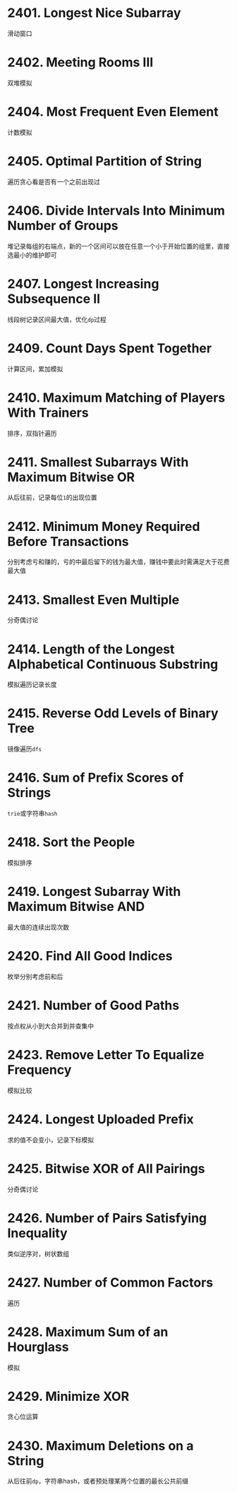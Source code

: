 # 2401. Longest Nice Subarray

滑动窗口

# 2402. Meeting Rooms III

双堆模拟

# 2404. Most Frequent Even Element

计数模拟

# 2405. Optimal Partition of String

遍历贪心看是否有一个之前出现过

# 2406. Divide Intervals Into Minimum Number of Groups

堆记录每组的右端点，新的一个区间可以放在任意一个小于开始位置的组里，直接选最小的维护即可

# 2407. Longest Increasing Subsequence II

线段树记录区间最大值，优化`dp`过程

# 2409. Count Days Spent Together

计算区间，累加模拟

# 2410. Maximum Matching of Players With Trainers

排序，双指针遍历

# 2411. Smallest Subarrays With Maximum Bitwise OR

从后往前，记录每位`1`的出现位置

# 2412. Minimum Money Required Before Transactions

分别考虑亏和赚的，亏的中最后留下的钱为最大值，赚钱中要此时需满足大于花费最大值

# 2413. Smallest Even Multiple

分奇偶讨论

# 2414. Length of the Longest Alphabetical Continuous Substring

模拟遍历记录长度

# 2415. Reverse Odd Levels of Binary Tree

镜像遍历`dfs`

# 2416. Sum of Prefix Scores of Strings

`trie`或字符串`hash`

# 2418. Sort the People

模拟排序

# 2419. Longest Subarray With Maximum Bitwise AND
最大值的连续出现次数

# 2420. Find All Good Indices
枚举分别考虑前和后
# 2421. Number of Good Paths
按点权从小到大合并到并查集中
# 2423. Remove Letter To Equalize Frequency
模拟比较
# 2424. Longest Uploaded Prefix
求的值不会变小，记录下标模拟
# 2425. Bitwise XOR of All Pairings
分奇偶讨论
# 2426. Number of Pairs Satisfying Inequality
类似逆序对，树状数组
# 2427. Number of Common Factors
遍历
# 2428. Maximum Sum of an Hourglass
模拟
# 2429. Minimize XOR
贪心位运算
# 2430. Maximum Deletions on a String
从后往前`dp`，字符串hash，或者预处理某两个位置的最长公共前缀
